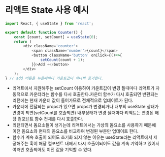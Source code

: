 # 리액트 State 사용 예시

```javascript
import React, { useState } from 'react';

export default function Counter() {
    const [count, setCount] = useState(0);
    return (
        <div className='counter'>
            <span className='number'>{count}</span>
            <button className='button' onClick={()=>{
                setCount(count + 1);
            }}>Add +</button>
        </div>
    );
} // add 버튼을 누를때마다 카운트값이 하나씩 증가한다. 
```
- 리액트에서 지원해주는 setCount 이용하여 카운트값이 변경 될때마다 리액트가 자동적으로 카운터라는 함수를 다시 호출한다.카운터 함수가 다시 호출되면 반환되는 리턴에는 현재 카운터 값이 들어가므로 전체적으로 업데이트가 된다.
- 카운터에 전달되는 props가 있으면 props가 변경되거나 내부의 useState 상태가 변경이 되면(setCount를 호출되면) 내부상태가 변경 될때마다 리액트는 변경된 해당 컴포넌트 함수 전체를 다시 호출한다.
- 리턴되면서 돔요소들이 생기는데 리액트에서는 가상의 돔요소를 사용하기 때문에 이전 돔요소와 현재의 돔요소를 비교하여 변경된 부분만 업데이트 한다.
- 함수가 계속 호출이 되어도 초기화 되지 않는 이유는 useState라는 리액트에서 제공해주는 훅이 해당 컴포넌트 내에서 다시 호출이되어도 값을 계속 기억하고 있어서 여러번 호출되어도 이전 값을 기억할 수 있다.
